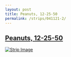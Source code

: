 ```yaml
---
layout: post
title: Peanuts, 12-25-50
permalink: /strips/041121-2/
---
```


## [Peanuts, 12-25-50](/strips/041121-2/)

<a href='../images/ph041121_2.gif'><img src='../images/ph041121_2.gif' alt='Strip Image' /></a>


<!-- include copyright-strip.html -->